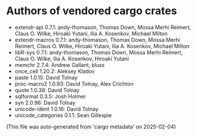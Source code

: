 # Authors of vendored cargo crates
- extendr-api 0.7.1: andy-thomason, Thomas Down, Mossa Merhi Reimert, Claus O. Wilke, Hiroaki Yutani, Ilia A. Kosenkov, Michael Milton
- extendr-macros 0.7.1: andy-thomason, Thomas Down, Mossa Merhi Reimert, Claus O. Wilke, Hiroaki Yutani, Ilia A. Kosenkov, Michael Milton
- libR-sys 0.7.1: andy-thomason, Thomas Down, Mossa Merhi Reimert, Claus O. Wilke, Ilia A. Kosenkov, Hiroaki Yutani
- memchr 2.7.4: Andrew Gallant, bluss
- once_cell 1.20.2: Aleksey Kladov
- paste 1.0.15: David Tolnay
- proc-macro2 1.0.93: David Tolnay, Alex Crichton
- quote 1.0.38: David Tolnay
- sqlformat 0.3.5: Josh Holmer
- syn 2.0.96: David Tolnay
- unicode-ident 1.0.16: David Tolnay
- unicode_categories 0.1.1: Sean Gillespie

(This file was auto-generated from 'cargo metadata' on 2025-02-04)

